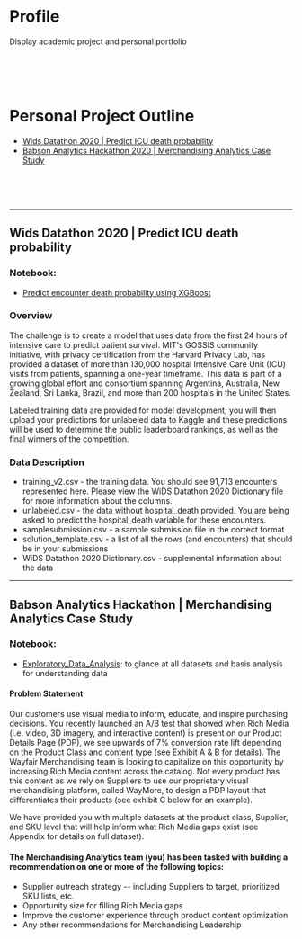 # Profile
Display academic project and personal portfolio
</br>
</br>
</br>
</br>
</br>


<h1>Personal Project Outline</h1>

- [Wids Datathon 2020 | Predict ICU death probability](#wids_datathon_2020)
- [Babson Analytics Hackathon 2020 | Merchandising Analytics Case Study](#babson_hackathon_2020)


</br>
</br>
</br>


---

<h2 id="wids_datathon_2020">Wids Datathon 2020 | Predict ICU death probability</h2>

<h3>Notebook:</h3>

- [Predict encounter death probability using XGBoost](https://nbviewer.jupyter.org/github/chen-szuyu-cody/portfolio/blob/master/Project/wids_datathon_2020/Predicting%20Patients%20Mortality%20Rate%20by%20Using%20Machine%20Learning%20-%20XGBoost.ipynb)

<h3>Overview</h3>
The challenge is to create a model that uses data from the first 24 hours of intensive care to predict patient survival. MIT's GOSSIS community initiative, with privacy certification from the Harvard Privacy Lab, has provided a dataset of more than 130,000 hospital Intensive Care Unit (ICU) visits from patients, spanning a one-year timeframe. This data is part of a growing global effort and consortium spanning Argentina, Australia, New Zealand, Sri Lanka, Brazil, and more than 200 hospitals in the United States.

Labeled training data are provided for model development; you will then upload your predictions for unlabeled data to Kaggle and these predictions will be used to determine the public leaderboard rankings, as well as the final winners of the competition.

<h3>Data Description</h3>

- training_v2.csv - the training data. You should see 91,713 encounters represented here. Please view the WiDS Datathon 2020 Dictionary file for more information about the columns.
- unlabeled.csv - the data without hospital_death provided. You are being asked to predict the hospital_death variable for these encounters.
- samplesubmission.csv - a sample submission file in the correct format
- solution_template.csv - a list of all the rows (and encounters) that should be in your submissions
- WiDS Datathon 2020 Dictionary.csv - supplemental information about the data

---

<h2 id="babson_hackathon_2020">Babson Analytics Hackathon | Merchandising Analytics Case Study</h2>

<h3>Notebook:</h3>

- [Exploratory_Data_Analysis](https://github.com/chen-szuyu-cody/BabsonHackathon2020/blob/master/share_files/Exploratory%20Data%20Analysis.ipynb): to glance at all datasets and basis analysis for understanding data


<h4>Problem Statement</h4>
Our customers use visual media to inform, educate, and inspire purchasing decisions.  You recently launched an A/B test that showed when Rich Media (i.e. video, 3D imagery, and interactive content) is present on our Product Details Page (PDP), we see upwards of 7% conversion rate lift depending on the Product Class and content type (see Exhibit A & B for details).  The Wayfair Merchandising team is looking to capitalize on this opportunity by increasing Rich Media content across the catalog.  Not every product has this content as we rely on Suppliers to use our proprietary visual merchandising platform, called WayMore, to design a PDP layout that differentiates their products (see exhibit C below for an example).   

We have provided you with multiple datasets at the product class, Supplier, and SKU level that will help inform what Rich Media gaps exist (see Appendix for details on full dataset).

<h4>The Merchandising Analytics team (you) has been tasked with building a recommendation on one or more of the following topics:</h4>

- Supplier outreach strategy -- including Suppliers to target, prioritized SKU lists, etc.
- Opportunity size for filling Rich Media gaps
- Improve the customer experience through product content optimization
- Any other recommendations for Merchandising Leadership






